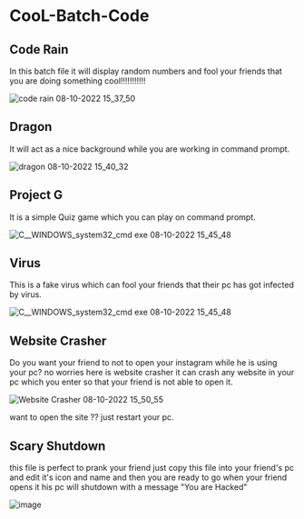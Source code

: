 # CooL-Batch-Code
<h2>Code Rain</h2>

In this batch file it will display random numbers and fool your friends that you are doing something cool!!!!!!!!!!!

![code rain 08-10-2022 15_37_50](https://user-images.githubusercontent.com/114807496/194702305-381d16f3-0636-403c-aa19-389549ccbf48.png)

<h2>Dragon</h2>

It will act as a nice background while you are working in command prompt.

![dragon 08-10-2022 15_40_32](https://user-images.githubusercontent.com/114807496/194702409-c94a6207-756b-4fdf-acc6-6b45d53b1c7d.png)

<h2>Project G</h2>

It is a simple Quiz game which you can play on command prompt.

![C__WINDOWS_system32_cmd exe 08-10-2022 15_45_48](https://user-images.githubusercontent.com/114807496/194702626-2cae786b-9f82-43c2-ae0b-0657d5c21cd7.png)

<h2>Virus</h2>

This is a fake virus which can fool your friends that their pc has got infected by virus.

![C__WINDOWS_system32_cmd exe 08-10-2022 15_45_48](https://user-images.githubusercontent.com/114807496/194702685-347dc73b-2a1e-4410-acca-702fb231c9cd.png)

<h2>Website  Crasher</h2>

Do you want your friend to not to open your instagram while he is using your pc? no worries here is website crasher it can crash any website in your pc which you enter so that your friend is not able to open it.

![Website Crasher 08-10-2022 15_50_55](https://user-images.githubusercontent.com/114807496/194702801-ce17ca4d-8cfb-411b-8683-432e4f470a1f.png)

want to open the site ?? just restart your pc.

<h2>Scary Shutdown</h2>
this file is perfect to prank your friend just copy this file into your friend's pc and edit it's icon and name and then you are ready to go when your friend opens it his pc will shutdown with a message "You are Hacked"

![image](https://user-images.githubusercontent.com/114807496/194703256-bb6aa021-8fc7-4a3c-af50-cd0ff51fd538.png)

